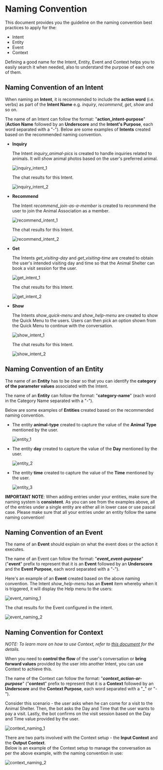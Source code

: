 # Naming Convention

This document provides you the guideline on the naming convention best practices to apply for the:

- Intent
- Entity
- Event
- Context

Defining a good name for the Intent, Entity, Event and Context helps you to easily search it when needed, also to understand the purpose of each one of them.

## Naming Convention of an Intent

When naming an **Intent**, it is recommended to include the **action word** (i.e. verbs) as part of the **Intent Name** e.g. _inquiry_, _recommend_, _get_, _show_ and so on. 

The name of an Intent can follow the format: "**action_intent-purpose**" (**Action Name** followed by an **Underscore** and the **Intent's Purpose**, each word separated with a "-"). Below are some examples of **Intents** created based on the recommended naming convention. 

- **Inquiry**
  
  The Intent _inquiry_animal-pics_ is created to handle inquiries related to animals. It will show animal photos based on the user's preferred animal.  
    
  ![inquiry_intent_1](./images/naming-convention-images/inquiry_intent_1.png)

  The chat results for this Intent. 
  
  ![inquiry_intent_2](./images/naming-convention-images/inquiry_intent_2.png)

- **Recommend**

  The Intent _recommend_join-as-a-member_ is created to recommend the user to join the Animal Association as a member.   
     
  ![recommend_intent_1](./images/naming-convention-images/recommend_intent_1.png)
     
  The chat results for this Intent.
   
  ![recommend_intent_2](./images/naming-convention-images/recommend_intent_2.png)

- **Get**

  The Intents _get_visiting-day_ and _get_visiting-time_ are created to obtain the user's intended visiting day and time so that the Animal Shelter can book a visit session for the user.    
     
  ![get_intent_1](./images/naming-convention-images/get_intent_1.png)   
     
  The chat results for this Intent.   
     
  ![get_intent_2](./images/naming-convention-images/get_intent_2.png)

- **Show**

  The Intents _show_quick-menu_ and _show_help-menu_ are created to show the Quick Menu to the users. Users can then pick an option shown from the Quick Menu to continue with the conversation. 
    
  ![show_intent_1](./images/naming-convention-images/show_intent_1.png)   
     
  The chat results for this Intent.   
     
  ![show_intent_2](./images/naming-convention-images/show_intent_2.png)



## Naming Convention of an Entity

The name of an **Entity** has to be clear so that you can identify the **category of the parameter values** associated with the Intent.   
   
The name of an **Entity** can follow the format: "**category-name**" (each word in the Category Name separated with a "-").   

Below are some examples of **Entities** created based on the recommended naming convention. 

- The entity **animal-type** created to capture the value of the **Animal Type** mentioned by the user.   
   
  ![entity_1](./images/naming-convention-images/entity_1.png)

- The entity **day** created to capture the value of the **Day** mentioned by the user.   
   
  ![entity_2](./images/naming-convention-images/entity_2.png)

- The entity **time** created to capture the value of the **Time** mentioned by the user.   
   
  ![entity_3](./images/naming-convention-images/entity_3.png)

**IMPORTANT NOTE**: When adding entries under your entities, make sure the naming system is **consistent**. As you can see from the examples above, all of the entries under a single entity are either all in lower case or use pascal case. Please make sure that all your entries under an entity follow the same naming convention!


## Naming Convention of an Event

The name of an **Event** should explain on what the event does or the action it executes.   
   
The name of an Event can follow the format: "**_event_event-purpose_**" ("**event**" prefix to represent that it is an **Event** followed by an **Underscore** and the **Event Purpose**, each word separated with a "-").

Here's an example of an **Event** created based on the above naming convention. The Intent _show_help-menu_ has an **Event** item whereby when it is triggered, it will display the Help menu to the users:

![event_naming_1](./images/naming-convention-images/event_naming_1.png)   
   
The chat results for the Event configured in the intent.   
   
![event_naming_2](./images/naming-convention-images/event_naming_2.png)   



## Naming Convention for Context

_NOTE: To learn more on how to use Context, refer to [this document](./getting-started.md) for the details._

When you need to **control the flow** of the user's conversation or **bring forward values** provided by the user into another Intent, you can use Context to achieve this.  

The name of the Context can follow the format: "**_context_action-or-purpose_**" ("**context**" prefix to represent that it is a **Context** followed by an **Underscore** and the **Context Purpose**, each word separated with a "\_" or "-").

Consider this scenario - the user asks when he can come for a visit to the Animal Shelter. Then, the bot asks the Day and Time that the user wants to pay a visit. Lastly, the bot confirms on the visit session based on the Day and Time value provided by the user.

![context_naming_1](./images/naming-convention-images/context_naming_1.png)

There are two parts involved with the Context setup - the **Input Context** and the **Output Context**.   
Below is an example of the Context setup to manage the conversation as per the above example, with the naming convention in use:

![context_naming_2](./images/naming-convention-images/context_naming_2.png)

